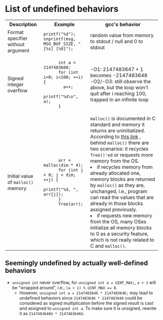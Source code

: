 # List of undefined behaviors

 <table>
  <tr>
    <th>Description</th>
    <th>Example</th>
    <th>gcc's behavior</th>
  </tr>
  <tr>
    <td>Format specifier without argument</td>
    <td>
    <code>printf("%d");</code>
    <code>snprintf(msg, MSG_BUF_SIZE, "[%s] [%d]");</code>
    </td>
    <td>random value from memory to stdout / null and 0 to stdout</td>
  </tr>
  <tr>
    <td>Signed integer overflow</td>
    <td>
    <code>
      int a = 2147483600;
      for (int i=0; i<100; ++i) {
        a++;
        printf("%d\n", a);
      }
    </code>
    </td>
    <td>
    -O1: 2147483647 + 1 becomes -2147483648<br />
    -O2/-O3: still observe the above, but the loop won't quit after i reaching 100, trapped in an infinite loop
    </td>
  </tr>
  <tr>
    <td>Initial value of <code>malloc()</code> memory</td>
    <td>
    <code>
      arr = malloc(dim * 4);
      for (int j = 0; j < dim; ++j) {
        printf("%d, ", arr[j]);
      }
      free(arr);
    </code>
    </td>
    <td>
      <code>malloc()</code> is documented in C standard and memory it returns are uninitialized.<br />
      According to
      <a href="https://stackoverflow.com/questions/8029584/why-does-malloc-initialize-the-values-to-0-in-gcc">this link</a>
      , behind <code>malloc()</code> there are two scenarios: it recycles <code>free()'ed</code> or requests more memory
      from the OS.<br />
      <li>if recycles memory from already allocated one, memory blocks are returned by <code>malloc()</code> as they are, unchanged, i.e., program can read the values that are already in those blocks assigned previously.</li>
      <li>if requests new memory from the OS, many OSes initialize all memory blocks to 0 as a
      security feature, which is not really related to C and <code>malloc()</code>.</li>
    </td>
  </tr>
</table>

## Seemingly undefined by actually well-defined behaviors

* `unsigned int` never overflow, for `unsigned int a = UINT_MAX;`, `a + 1` will be "wrapped around", i.e.,
`(a + 1) % UINT_MAX == 0`.
  * However, `unsigned int a = 2147483646 * 2147483646;` may lead to undefined behaviors since `2147483646 * 2147483646`
  could be considered as signed multiplication before the signed result is cast and assigned to `unsigned int a`.
  To make sure it is unsigned, rewrite it as `2147483646U * 2147483646U`.